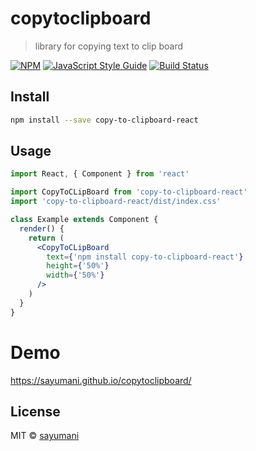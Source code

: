 # copytoclipboard

> library for copying text to clip board

[![NPM](https://img.shields.io/npm/v/copy-to-clipboard-react.svg)](https://www.npmjs.com/package/copy-to-clipboard-react) [![JavaScript Style Guide](https://img.shields.io/badge/code_style-standard-brightgreen.svg)](https://standardjs.com) [![Build Status](https://travis-ci.com/sayumani/copytoclipboard.svg?branch=master)](https://travis-ci.com/sayumani/copytoclipboard)

## Install

```bash
npm install --save copy-to-clipboard-react
```

## Usage

```jsx
import React, { Component } from 'react'

import CopyToCLipBoard from 'copy-to-clipboard-react'
import 'copy-to-clipboard-react/dist/index.css'

class Example extends Component {
  render() {
    return (
      <CopyToCLipBoard
        text={'npm install copy-to-clipboard-react'}
        height={'50%'}
        width={'50%'}
      />
    )
  }
}
```

# Demo

https://sayumani.github.io/copytoclipboard/

## License

MIT © [sayumani](https://github.com/sayumani)
